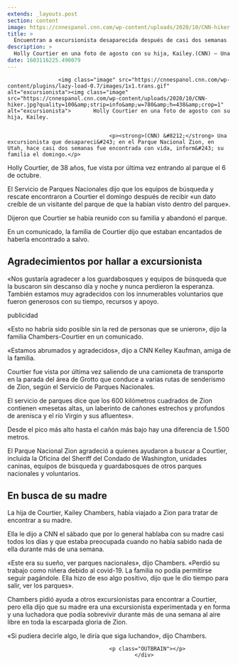 ```yaml
--- 
extends: _layouts.post 
section: content 
image: https://cnnespanol.cnn.com/wp-content/uploads/2020/10/CNN-hiker.jpg?quality=100&strip=info 
title: > 
  Encuentran a excursionista desaparecida después de casi dos semanas 
description: > 
  Holly Courtier en una foto de agosto con su hija, Kailey.(CNN) — Una excursionista que desapareció en el Parque Nacional Zion, en Utah, hace casi dos semanas fue encontrada con vida, informó su familia el domingo.En un comunicado, la familia de Courtier dijo que estaban encantados de haberla encontrado a salvo.publicidad«Esto no habría sido posible sin la red de personas que se unieron», dijo la familia Chambers-Courtier en un comunicado.Ella hizo de eso algo positivo, dijo que le dio tiempo para salir, ver los parques». 
date: 1603116225.490079 
--- 
```

<div><p class="share follow flush-left invisible">
	</p>
																	
					<img class="image" src="https://cnnespanol.cnn.com/wp-content/plugins/lazy-load-0.7/images/1x1.trans.gif" alt="excursionista"><img class="image" src="https://cnnespanol.cnn.com/wp-content/uploads/2020/10/CNN-hiker.jpg?quality=100&amp;strip=info&amp;w=780&amp;h=438&amp;crop=1" alt="excursionista">		Holly Courtier en una foto de agosto con su hija, Kailey.

			
									<p><strong>(CNN) &#8212;</strong> Una excursionista que desapareci&#243; en el Parque Nacional Zion, en Utah, hace casi dos semanas fue encontrada con vida, inform&#243; su familia el domingo.</p>
<p>Holly Courtier, de 38 a&#241;os, fue vista por &#250;ltima vez entrando al parque el 6 de octubre.</p>
<p>El Servicio de Parques Nacionales dijo que los equipos de b&#250;squeda y rescate encontraron a Courtier el domingo despu&#233;s de recibir &#171;un dato cre&#237;ble de un visitante del parque de que la hab&#237;an visto dentro del parque&#187;.</p><p id="ad_nat_btf_01" class="cnn_adtag cnn_adtag--dfp"></p><p>Dijeron que Courtier se hab&#237;a reunido con su familia y abandon&#243; el parque.</p>
<p>En un comunicado, la familia de Courtier dijo que estaban encantados de haberla encontrado a salvo.</p>
<h2>Agradecimientos por hallar a excursionista</h2>
<p>&#171;Nos gustar&#237;a agradecer a los guardabosques y equipos de b&#250;squeda que la buscaron sin descanso d&#237;a y noche y nunca perdieron la esperanza. Tambi&#233;n estamos muy agradecidos con los innumerables voluntarios que fueron generosos con su tiempo, recursos y apoyo.</p><p class="ad-heading-text">publicidad</p><p id="ad_out_vid_01" class="ad"></p><p>&#171;Esto no habr&#237;a sido posible sin la red de personas que se unieron&#187;, dijo la familia Chambers-Courtier en un comunicado.</p>
<p>&#171;Estamos abrumados y agradecidos&#187;, dijo a CNN Kelley Kaufman, amiga de la familia.</p>
<p>Courtier fue vista por &#250;ltima vez saliendo de una camioneta de transporte en la parada del &#225;rea de Grotto que conduce a varias rutas de senderismo de Zion, seg&#250;n el Servicio de Parques Nacionales.</p>
<p>El servicio de parques dice que los 600 kil&#243;metros cuadrados de Zion contienen &#171;mesetas altas, un laberinto de ca&#241;ones estrechos y profundos de arenisca y el r&#237;o Virgin y sus afluentes&#187;.</p>
<p>Desde el pico m&#225;s alto hasta el ca&#241;&#243;n m&#225;s bajo hay una diferencia de 1.500 metros.</p>
<p>El Parque Nacional Zion agradeci&#243; a quienes ayudaron a buscar a Courtier, incluida la Oficina del Sheriff del Condado de Washington, unidades caninas, equipos de b&#250;squeda y guardabosques de otros parques nacionales y voluntarios.</p>
<h2>En busca de su madre</h2>
<p>La hija de Courtier, Kailey Chambers, hab&#237;a viajado a Zion para tratar de encontrar a su madre.</p>
<p>Ella le dijo a CNN el s&#225;bado que por lo general hablaba con su madre casi todos los d&#237;as y que estaba preocupada cuando no hab&#237;a sabido nada de ella durante m&#225;s de una semana.</p>
<p>&#171;Este era su sue&#241;o, ver parques nacionales&#187;, dijo Chambers. &#171;Perdi&#243; su trabajo como ni&#241;era debido al covid-19. La familia no pod&#237;a permitirse seguir pag&#225;ndole. Ella hizo de eso algo positivo, dijo que le dio tiempo para salir, ver los parques&#187;.</p>
<p>Chambers pidi&#243; ayuda a otros excursionistas para encontrar a Courtier, pero ella dijo que su madre era una excursionista experimentada y en forma y una luchadora que pod&#237;a sobrevivir durante m&#225;s de una semana al aire libre en toda la escarpada gloria de Zion.</p>
<p>&#171;Si pudiera decirle algo, le dir&#237;a que siga luchando&#187;, dijo Chambers.</p>
									
									

									
									
	 

									
									<p class="OUTBRAIN"></p>
											</div>